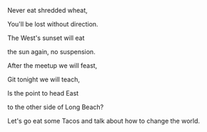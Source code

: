 Never eat shredded wheat,

You'll be lost without direction.

The West's sunset will eat

the sun again, no suspension.


After the meetup we will feast,

Git tonight we will teach,

Is the point to head East

to the other side of Long Beach?


Let's go eat some Tacos and talk about how to change the world.
